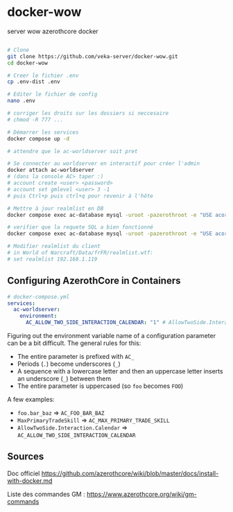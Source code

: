 # docker-wow
server wow azerothcore docker

```bash

# Clone
git clone https://github.com/veka-server/docker-wow.git
cd docker-wow

# Creer le fichier .env
cp .env-dist .env

# Editer le fichier de config
nano .env

# corriger les droits sur les dossiers si neccesaire
# chmod -R 777 ...

# Démarrer les services
docker compose up -d

# attendre que le ac-worldserver soit pret

# Se connecter au worldserver en interactif pour créer l'admin
docker attach ac-worldserver
# (dans la console AC> taper :)
# account create <user> <password>
# account set gmlevel <user> 3 -1
# puis Ctrl+p puis ctrl+q pour revenir à l'hôte

# Mettre à jour realmlist en DB
docker compose exec ac-database mysql -uroot -pazerothroot -e "USE acore_auth; UPDATE realmlist SET address = '192.168.1.119', localAddress = '192.168.1.119' WHERE id = 1;"

# verifier que la requete SQL a bien fonctionné
docker compose exec ac-database mysql -uroot -pazerothroot -e "USE acore_auth; SELECT id, name, address, port, localAddress, localSubnetMask FROM realmlist;"

# Modifier realmlist du client
# in World of Warcraft/Data/frFR/realmlist.wtf:
# set realmlist 192.168.1.119

```

## Configuring AzerothCore in Containers

```yaml
# docker-compose.yml
services:
  ac-worldserver:
    environment:
      AC_ALLOW_TWO_SIDE_INTERACTION_CALENDAR: "1" # AllowTwoSide.Interaction.Calendar
```

Figuring out the environment variable name of a configuration parameter can be a bit difficult. The general rules for this:

- The entire parameter is prefixed with `AC_`
- Periods (`.`) become underscores (`_`)
- A sequence with a lowercase letter and then an uppercase letter inserts an underscore (`_`) between them
- The entire parameter is uppercased (so `foo` becomes `FOO`)

A few examples:

- `foo.bar_baz` => `AC_FOO_BAR_BAZ`
- `MaxPrimaryTradeSkill` => `AC_MAX_PRIMARY_TRADE_SKILL`
- `AllowTwoSide.Interaction.Calendar` => `AC_ALLOW_TWO_SIDE_INTERACTION_CALENDAR`


## Sources

Doc officiel https://github.com/azerothcore/wiki/blob/master/docs/install-with-docker.md

Liste des commandes GM : https://www.azerothcore.org/wiki/gm-commands
